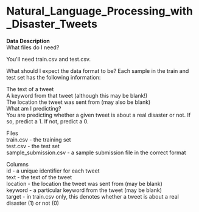 # Natural_Language_Processing_with_Disaster_Tweets

**Data Description**<br/>
What files do I need?

You'll need train.csv and test.csv.

What should I expect the data format to be?
Each sample in the train and test set has the following information:

The text of a tweet<br/>
A keyword from that tweet (although this may be blank!)<br/>
The location the tweet was sent from (may also be blank) <br/>
What am I predicting? <br/> 
You are predicting whether a given tweet is about a real disaster or not. If so, predict a 1. If not, predict a 0. <br/>

Files <br/>
train.csv - the training set <br/>
test.csv - the test set <br/>
sample_submission.csv - a sample submission file in the correct format <br/>

Columns <br/>
id - a unique identifier for each tweet<br/> 
text - the text of the tweet <br/>
location - the location the tweet was sent from (may be blank) <br/>
keyword - a particular keyword from the tweet (may be blank) <br/>
target - in train.csv only, this denotes whether a tweet is about a real disaster (1) or not (0)<br/>
